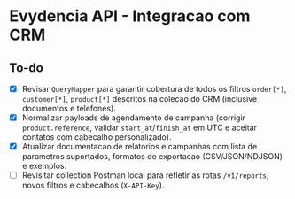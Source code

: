 # Evydencia API - Integracao com CRM

## To-do
- [x] Revisar `QueryMapper` para garantir cobertura de todos os filtros `order[*]`, `customer[*]`, `product[*]` descritos na colecao do CRM (inclusive documentos e telefones).
- [x] Normalizar payloads de agendamento de campanha (corrigir `product.reference`, validar `start_at`/`finish_at` em UTC e aceitar contatos com cabecalho personalizado).
- [x] Atualizar documentacao de relatorios e campanhas com lista de parametros suportados, formatos de exportacao (CSV/JSON/NDJSON) e exemplos.
- [ ] Revisitar collection Postman local para refletir as rotas `/v1/reports`, novos filtros e cabecalhos (`X-API-Key`).
